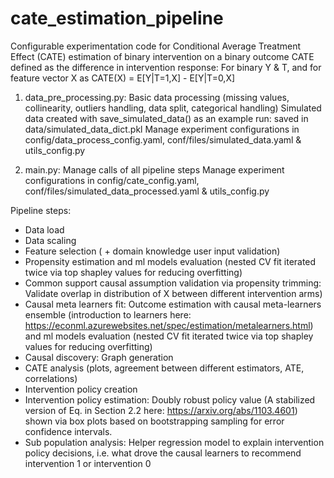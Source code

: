 # cate_estimation_pipeline
Configurable experimentation code for Conditional Average Treatment Effect (CATE) estimation of binary intervention on a binary outcome
CATE defined as the difference in intervention response: For binary Y & T, and for feature vector X as CATE(X) = E[Y|T=1,X] - E[Y|T=0,X]

1. data_pre_processing.py: Basic data processing (missing values, collinearity, outliers handling, data split, categorical handling)
Simulated data created with save_simulated_data() as an example run: saved in data/simulated_data_dict.pkl
Manage experiment configurations in config/data_process_config.yaml, conf/files/simulated_data.yaml & utils_config.py

2. main.py: Manage calls of all pipeline steps
Manage experiment configurations in config/cate_config.yaml, conf/files/simulated_data_processed.yaml & utils_config.py

Pipeline steps:
- Data load
- Data scaling
- Feature selection ( + domain knowledge user input validation)
- Propensity estimation and ml models evaluation (nested CV fit iterated twice via top shapley values for reducing overfitting)
- Common support causal assumption validation via propensity trimming: Validate overlap in distribution of X between different intervention arms)
- Causal meta learners fit: Outcome estimation with causal meta-learners ensemble (introduction to learners here: https://econml.azurewebsites.net/spec/estimation/metalearners.html) and ml models evaluation (nested CV fit iterated twice via top shapley values for reducing overfitting)
- Causal discovery: Graph generation 
- CATE analysis (plots, agreement between different estimators, ATE, correlations)
- Intervention policy creation
- Intervention policy estimation: Doubly robust policy value (A stabilized version of Eq. in Section 2.2 here: https://arxiv.org/abs/1103.4601) shown via box plots based on bootstrapping sampling for error confidence intervals.
- Sub population analysis: Helper regression model to explain intervention policy decisions, i.e. what drove the causal learners to recommend intervention 1 or intervention 0
